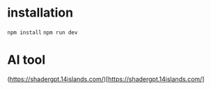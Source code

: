 # installation

`npm install`
`npm run dev`

# AI tool

(https://shadergpt.14islands.com/)[https://shadergpt.14islands.com/]

